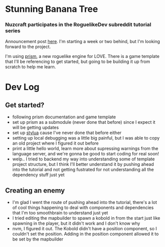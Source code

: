 # Stunning Banana Tree

### Nuzcraft participates in the RoguelikeDev subreddit tutorial series

Announcement post [here](https://old.reddit.com/r/roguelikedev/comments/1luh8og/roguelikedev_does_the_complete_roguelike_tutorial/). I'm starting a week or two behind, but I'm looking forward to the project.

I'm using [prism](https://github.com/PrismRL/prism), a new roguelike engine for LOVE. There is a game template that I'll be referencing to get started, but going to be building it up from scratch to help me learn.

# Dev Log

## Get started?

- following prism documentation and game template
- set up prism as a submodule (never done that before) since I expect it will be getting updates
- set up [stylua](https://github.com/JohnnyMorganz/StyLua) cause I've never done that before either
- setting up local debugging was a little big painful, but I was able to copy an old project where I figured it out before
- print a little hello world, learn more about supressing warnings from the language server, and we're gonna be good to start coding for real soon!
- welp.. I tried to backend my way into understanding some of template project structure, but I think I'll better understand it by pushing ahead into the tutorial and not getting fustrated for not understanding all the dependency stuff just yet

## Creating an enemy

- I'm glad I went the route of pushing ahead into the tutorial, there's a lot of cool things happening to deal with components and dependencies that I'm too smoothbrain to understand just yet
- I tried editing the mapbuilder to spawn a kobold in from the start just like spawning in the player, but it didn't work and I don't know why
- nvm, I figured it out. The Kobold didn't have a position component, so I couldn't set the position. Adding in the position component allowed it to be set by the mapbuilder
